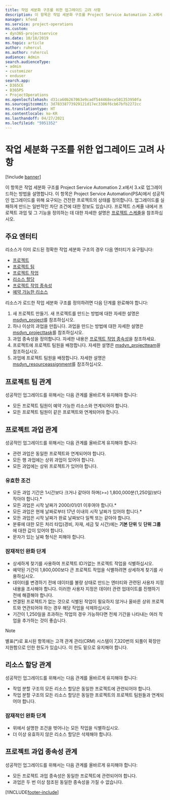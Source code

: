 ```yaml
---
title: 작업 세분화 구조를 위한 업그레이드 고려 사항
description: 이 항목은 작업 세분화 구조를 Project Service Automation 2.x에서 3.x로 업그레이드하는 방법을 설명합니다.
manager: kfend
ms.service: project-operations
ms.custom:
- dyn365-projectservice
ms.date: 10/18/2019
ms.topic: article
author: ruhercul
ms.author: ruhercul
audience: Admin
search.audienceType:
- admin
- customizer
- enduser
search.app:
- D365CE
- D365PS
- ProjectOperations
ms.openlocfilehash: d31ca60b267063e9cadf544468ece501353950fa
ms.sourcegitcommit: 3d78338773929121d17ec3386f6cb67bfb2272cc
ms.translationtype: HT
ms.contentlocale: ko-KR
ms.lasthandoff: 04/27/2021
ms.locfileid: "5951352"
---
```

# <a name="upgrade-considerations-for-the-work-breakdown-structure"></a>작업 세분화 구조를 위한 업그레이드 고려 사항

[!include [banner](../includes/psa-now-project-operations.md)]

이 항목은 작업 세분화 구조를 Project Service Automation 2.x에서 3.x로 업그레이드하는 방법을 설명합니다. 이 항목은 Project Service Automation(PSA)에서 성공적인 업그레이드를 위해 요구되는 건전한 프로젝트의 상태를 정의합니다. 업그레이드를 실패하게 만드는 일반적인 차단 조건에 대한 정보도 있습니다. 프로젝트 스케줄 내에서 프로젝트 과업 및 그 기능을 정의하는 데 대한 자세한 설명은 [프로젝트 스케줄](project-creating.md)을 참조하십시오.

## <a name="key-entities"></a>주요 엔터티
리소스가 이미 로드된 정확한 작업 세분화 구조의 경우 다음 엔터티가 요구됩니다:

- [프로젝트](/dynamics365/customerengagement/on-premises/developer/entities/msdyn_project)
- [프로젝트 팀](/dynamics365/customerengagement/on-premises/developer/entities/msdyn_projectteam)
- [프로젝트 작업](/dynamics365/customerengagement/on-premises/developer/entities/msdyn_projecttask)
- [리소스 할당](/dynamics365/customerengagement/on-premises/developer/entities/msdyn_resourceassignment)
- [프로젝트 작업 종속성](/dynamics365/customerengagement/on-premises/developer/entities/msdyn_projecttaskdependency)
- [예약 가능한 리소스](/dynamics365/customerengagement/on-premises/developer/entities/bookableresource)

리소스가 로드한 작업 세분화 구조를 정의하려면 다음 단계를 완료해야 합니다:

1. 새 프로젝트 만들기. 새 프로젝트를 만드는 방법에 대한 자세한 설명은 [msdyn_project](/dynamics365/customerengagement/on-premises/developer/entities/msdyn_project)를 참조하십시오.
2. 하나 이상의 과업을 만듭니다. 과업을 만드는 방법에 대한 자세한 설명은 [msdyn_projecttask](/dynamics365/customerengagement/on-premises/developer/entities/msdyn_projecttask)를 참조하십시오.
3. 과업 종속성을 정의합니다. 자세한 내용은 [프로젝트 작업 종속성](/dynamics365/customerengagement/on-premises/developer/entities/msdyn_projecttaskdependency)을 참조하세요.
4. 프로젝트에 프로젝트 팀원을 배정합니다. 자세한 설명은 [msdyn_projectteam](/dynamics365/customerengagement/on-premises/developer/entities/msdyn_projectteam)을 참조하십시오.
5. 과업에 프로젝트 팀원을 배정합니다. 자세한 설명은 [msdyn_resourceassignment](/dynamics365/customerengagement/on-premises/developer/entities/msdyn_resourceassignment)를 참조하십시오.

## <a name="project-team-relationships"></a>프로젝트 팀 관계

성공적인 업그레이드를 위해서는 다음 관계를 올바르게 유지해야 합니다:
- 모든 프로젝트 팀원이 예약 가능한 리소스와 연계되어야 합니다.
- 모든 프로젝트 팀원이 같은 프로젝트와 연계되어야 합니다. 

## <a name="project-task-relationships"></a>프로젝트 과업 관계
성공적인 업그레이드를 위해서는 다음 관계를 올바르게 유지해야 합니다:

- 관련 과업은 동일한 프로젝트와 연계되어야 합니다.
- 모든 행 과업에는 상위 과업이 있어야 합니다.
- 모든 과업에는 상위 프로젝트가 있어야 합니다.

### <a name="valid-conditions"></a>유효한 조건

- 모든 과업 기간은 1시간보다 크거나 같아야 하며(>=) 1,800,000분(1,250일)보다 작아야 합니다.*
- 모든 과업은 시작 날짜가 2000/01/01 이후여야 합니다.*
- 모든 과업은 현재 날짜로부터 17년 이내의 시작 날짜가 있어야 합니다.*
- 모든 과업은 시작 날짜가 완료 날짜보다 일찍 또는 같아야 합니다.
- 분류에 대한 모든 처리 타입(경비, 자재, 세금 및 시간)에는 **기본 단위** 및 **단위 그룹** 에 대한 값이 있어야 합니다.
- 문자가 있는 날짜 형식은 피해야 합니다.

### <a name="potential-mitigation-steps"></a>잠재적인 완화 단계
- 상세하게 찾기를 사용하여 프로젝트 ID가없는 프로젝트 작업을 식별하십시오.
- 예약된 기간이 1,800,000보다 큰 프로젝트 작업을 식별하려면 상세하게 찾기를 사용하십시오.
- 데이터를 변경하기 전에 데이터를 불량 상태로 만드는 엔터티와 관련된 사용자 지정 내용을 조사해야 합니다. 이러한 사용자 지정은 데이터 관련 업데이트를 진행하기 전에 해결해야 합니다.
- 연결된 프로젝트가 없는 것으로 식별된 작업이 필요하지 않거나 올바른 상위 프로젝트와 연관되어야 하는 경우 해당 작업을 삭제하십시오.
- 기간이 1,250일을 초과하는 작업의 경우 가능하다면 전체 기간을 나타내는 여러 작업을 추가하는 것이 좋습니다.

> [!NOTE]
> 별표(\*)로 표시된 항목에는 고객 관계 관리(CRM) 시스템이 7,320번의 되풀이 확장만 지원함으로 인한 한도가 있습니다. 이 한도 밑으로 유지해야 합니다.

## <a name="resource-assignment-relationships"></a>리소스 할당 관계
성공적인 업그레이드를 위해서는 다음 관계를 올바르게 유지해야 합니다:

- 작업 분할 구조의 모든 리소스 할당은 동일한 프로젝트에 관련되어야 합니다.
- 작업 분할 구조의 모든 리소스 할당은 동일한 프로젝트의 프로젝트 팀원들과 연계되어야 합니다.

### <a name="potential-mitigation-steps"></a>잠재적인 완화 단계
- 위에서 설명한 조건을 벗어나는 모든 작업을 식별하십시오.  
- 더 이상 유효하지 않은 리소스 할당은 삭제해야 합니다.

## <a name="project-task-dependency-relationships"></a>프로젝트 과업 종속성 관계
성공적인 업그레이드를 위해서는 다음 관계를 올바르게 유지해야 합니다:

- 모든 프로젝트 과업 종속성은 동일한 프로젝트에 관련되어야 합니다.
- 과업은 두 번 이상 참조된 동일한 종속성을 가질 수 없습니다.


[!INCLUDE[footer-include](../includes/footer-banner.md)]